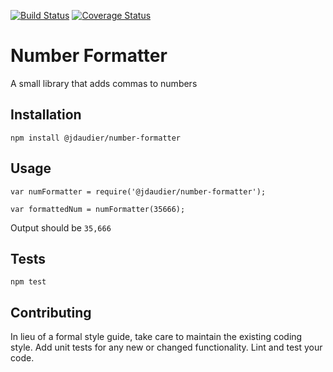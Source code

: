 [![Build Status](https://travis-ci.org/davidlampon/number-formatter.svg?branch=master)](https://travis-ci.org/davidlampon/number-formatter)
[![Coverage Status](https://coveralls.io/repos/github/davidlampon/number-formatter/badge.svg?branch=master)](https://coveralls.io/github/davidlampon/number-formatter?branch=master)

Number Formatter
=========

A small library that adds commas to numbers

## Installation

  `npm install @jdaudier/number-formatter`

## Usage

    var numFormatter = require('@jdaudier/number-formatter');

    var formattedNum = numFormatter(35666);


  Output should be `35,666`


## Tests

  `npm test`

## Contributing

In lieu of a formal style guide, take care to maintain the existing coding style. Add unit tests for any new or changed functionality. Lint and test your code.
